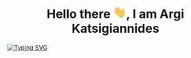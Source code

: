 <h1 align="center">Hello there <img src="https://raw.githubusercontent.com/ABSphreak/ABSphreak/master/gifs/Hi.gif" width="30px">, I am Argi Katsigiannides </h1>

[![Typing SVG](https://readme-typing-svg.herokuapp.com?font=Inconsolata&size=21&color=2c96ff&width=450&lines=I'm+a+Software+Developer;I'm+a+CS+student)](https://git.io/typing-svg)


